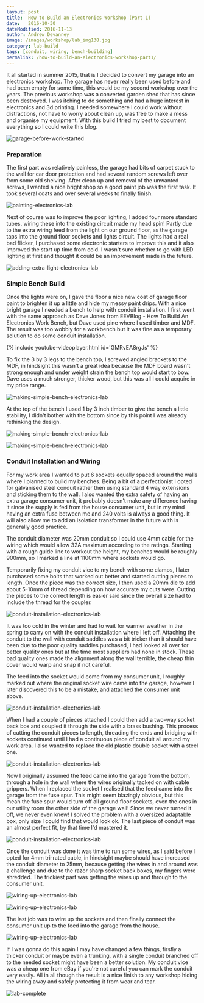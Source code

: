 ```yaml
---
layout: post
title:  How to Build an Electronics Workshop (Part 1)
date:   2016-10-30
dateModified: 2016-11-13
author: Andrew Devanney
image: /images/workshop/lab_img138.jpg
category: lab-build
tags: [conduit, wiring, bench-building]
permalink: /how-to-build-an-electronics-workshop-part1/
---
```


It all started in summer 2015, that is I decided to convert my garage into an electronics workshop. The garage has never really been used before and had been empty for some time, this would be my second workshop over the years. <!--more--> The previous workshop was a converted garden shed that has since been destroyed. I was itching to do something and had a huge interest in electronics and 3d printing. I needed somewhere I could work without distractions, not have to worry about clean up, was free to make a mess and organise my equipment. With this build I tried my best to document everything so I could write this blog.

![garage-before-work-started][garage]

### Preparation

The first part was relatively painless, the garage had bits of carpet stuck to the wall for car door protection and had several random screws left over from some old shelving. After clean up and removal of the unwanted screws, I wanted a nice bright shop so a good paint job was the first task. It took several coats and over several weeks to finally finish.

![painting-electronics-lab][painting]

Next of course was to improve the poor lighting, I added four more standard tubes, wiring these into the existing circuit made my head spin! Partly due to the extra wiring feed from the light on our ground floor, as the garage taps into the ground floor sockets and lights circuit. The lights had a real bad flicker, I purchased some electronic starters to improve this and it also improved the start up time from cold. I wasn't sure whether to go with LED lighting at first and thought it could be an improvement made in the future.

![adding-extra-light-electronics-lab][lights]

### Simple Bench Build

Once the lights were on, I gave the floor a nice new coat of garage floor paint to brighten it up a little and hide my messy paint drips. With a nice bright garage I needed a bench to help with conduit installation. I first went with the same approach as Dave Jones from EEVBlog - How To Build An Electronics Work Bench, but Dave used pine where I used timber and MDF. The result was too wobbly for a workbench but it was fine as a temporary solution to do some conduit installation.

{% include youtube-videoplayer.html id='GMRvEA8rgJs' %}

To fix the 3 by 3 legs to the bench top, I screwed angled brackets to the MDF, in hindsight this wasn't a great idea because the MDF board wasn't strong enough and under weight strain the bench top would start to bow. Dave uses a much stronger, thicker wood, but this was all I could acquire in my price range.

![making-simple-bench-electronics-lab][bench1]

At the top of the bench I used 1 by 3 inch timber to give the bench a little stability, I didn't bother with the bottom since by this point I was already rethinking the design.

![making-simple-bench-electronics-lab][bench2]

![making-simple-bench-electronics-lab][bench3]

### Conduit Installation and Wiring

For my work area I wanted to put 6 sockets equally spaced around the walls where I planned to build my benches. Being a bit of a perfectionist I opted for galvanised steel conduit rather then using standard 4 way extensions and sticking them to the wall. I also wanted the extra safety of having an extra garage consumer unit, it probably doesn't make any difference having it since the supply is fed from the house consumer unit, but in my mind having an extra fuse between me and 240 volts is always a good thing. It will also allow me to add an isolation transformer in the future with is generally good practice.

The conduit diameter was 20mm conduit so I could use 4mm cable for the wiring which would allow 32A maximum according to the ratings. Starting with a rough guide line to workout the height, my benches would be roughly 900mm, so I marked a line at 1100mm where sockets would go.

Temporarily fixing my conduit vice to my bench with some clamps, I later purchased some bolts that worked out better and started cutting pieces to length. Once the piece was the correct size, I then used a 20mm die to add about 5-10mm of thread depending on how accurate my cuts were. Cutting the pieces to the correct length is easier said since the overall size had to include the thread for the coupler.

![conduit-installation-electronics-lab][conduit1]

It was too cold in the winter and had to wait for warmer weather in the spring to carry on with the conduit installation where I left off. Attaching the conduit to the wall with conduit saddles was a bit tricker than it should have been due to the poor quality saddles purchased, I had looked all over for better quality ones but at the time most suppliers had none in stock. These bad quality ones made the alignment along the wall terrible, the cheap thin cover would warp and snap if not careful.

The feed into the socket would come from my consumer unit, I roughly marked out where the original socket wire came into the garage, however I later discovered this to be a mistake, and attached the consumer unit above.

![conduit-installation-electronics-lab][conduit2]

When I had a couple of pieces attached I could then add a two-way socket back box and coupled it through the side with a brass bushing. This process of cutting the conduit pieces to length, threading the ends and bridging with sockets continued until I had a continuous piece of conduit all around my work area. I also wanted to replace the old plastic double socket with a steel one.


![conduit-installation-electronics-lab][conduit3]

Now I originally assumed the feed came into the garage from the bottom, through a hole in the wall where the wires originally tacked on with cable grippers. When I replaced the socket I realised that the feed came into the garage from the fuse spur. This might seem blazingly obvious, but this mean the fuse spur would turn off all ground floor sockets, even the ones in our utility room the other side of the garage wall! Since we never turned it off, we never even knew! I solved the problem with a oversized adaptable box, only size I could find that would look ok. The last piece of conduit was an almost perfect fit, by that time I'd mastered it.

![conduit-installation-electronics-lab][conduit4]

Once the conduit was done it was time to run some wires, as I said before I opted for 4mm tri-rated cable, in hindsight maybe should have increased the conduit diameter to 25mm, because getting the wires in and around was a challenge and due to the razor sharp socket back boxes, my fingers were shredded. The trickiest part was getting the wires up and through to the consumer unit.

![wiring-up-electronics-lab][wiring1]

![wiring-up-electronics-lab][wiring2]

The last job was to wire up the sockets and then finally connect the consumer unit up to the feed into the garage from the house.

![wiring-up-electronics-lab][wiring3]

If I was gonna do this again I may have changed a few things, firstly a thicker conduit or maybe even a trunking, with a single conduit branched off to the needed socket might have been a better solution. My conduit vice was a cheap one from eBay if you're not careful you can mark the conduit very easily. All in all though the result is a nice finish to any workshop hiding the wiring away and safely protecting it from wear and tear.

![lab-complete][wiring-finished]

[garage]:/images/workshop/lab_img1.jpg "what it looked like before starting"
[painting]:/images/workshop/lab_img10.jpg "painting the garage"
[lights]:/images/workshop/lab_img12.jpg "adding some extra lights"
[bench1]:/images/workshop/lab_img24.jpg "building a simple workbench"
[bench2]:/images/workshop/lab_img25.jpg "screwing the brackets to fix the bench legs"
[bench3]:/images/workshop/lab_img35.jpg "temporary bench finished and used as a working area"
[conduit1]:/images/workshop/lab_img42.jpg "conduit vice used to clamp the conduit for threading"
[conduit2]:/images/workshop/lab_img36.jpg "fixing the consumer unit to the wall"
[conduit3]:/images/workshop/lab_img49.jpg "sockets backing boxes fixed to the wall"
[conduit4]:/images/workshop/lab_img58.jpg "view of complete conduit before wiring"
[wiring1]:/images/workshop/lab_img68.jpg "wiring up the sockets"
[wiring2]:/images/workshop/lab_img67.jpg "wiring up the sockets"
[wiring3]:/images/workshop/lab_img74.jpg "wiring up the consumer unit"
[wiring-finished]:/images/workshop/lab_img86.jpg "conduit installation complete"

